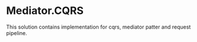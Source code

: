 # Mediator.CQRS
This solution contains implementation for cqrs, mediator patter and request pipeline.
